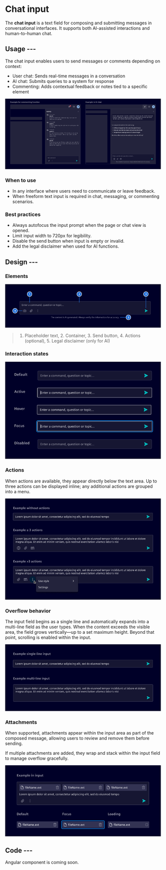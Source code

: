 # Chat input

The **chat input** is a text field for composing and submitting messages in conversational interfaces.
It supports both AI-assisted interactions and human-to-human chat.

## Usage ---

The chat input enables users to send messages or comments depending on context:

- User chat: Sends real-time messages in a conversation
- AI chat: Submits queries to a system for response
- Commenting: Adds contextual feedback or notes tied to a specific element

![chat input example](images/chat-input.png)

### When to use

- In any interface where users need to communicate or leave feedback.
- When freeform text input is required in chat, messaging, or commenting scenarios.

### Best practices

- Always autofocus the input prompt when the page or chat view is opened.
- Limit input width to 720px for legibility.
- Disable the send button when input is empty or invalid.
- Add the legal disclaimer when used for AI functions.

## Design ---

### Elements

![Chat input elements](images/chat-input-elements.png)

> 1. Placeholder text, 2. Container, 3. Send button, 4. Actions (optional), 5. Legal disclaimer (only for AI)

### Interaction states

![Chat input interaction states](images/chat-input-states.png)

### Actions

When actions are available, they appear directly below the text area.
Up to three actions can be displayed inline; any additional actions are grouped into a menu.

![Chat input actions](images/chat-input-actions.png)

### Overflow behavior

The input field begins as a single line and automatically expands into a multi-line field as the user types.
When the content exceeds the visible area, the field grows vertically—up to a set maximum height.
Beyond that point, scrolling is enabled within the input.

![Chat input overflow](images/chat-input-overflow.png)

### Attachments

When supported, attachments appear within the input area as part of the composed message, allowing users to review and remove them before sending.

If multiple attachments are added, they wrap and stack within the input field to manage overflow gracefully.

![Chat input attachments](images/chat-input-attachments.png)

## Code ---

Angular component is coming soon.
